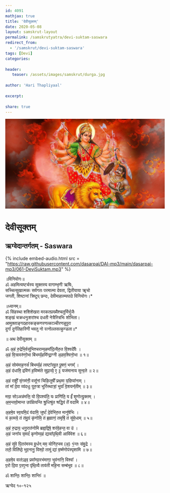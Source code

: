 ```yaml
---    
id: 4091    
mathjax: true    
title: 'देवीसूक्तम्'    
date: 2020-05-08    
layout: samskrut-layout 
permalink: /samskrutyatra/devi-suktam-saswara
redirect_from: 
  - '/samskrut/devi-suktam-saswara'
tags: [Devi]    
categories:    
    
header:    
   teaser: /assets/images/samskrut/durga.jpg    
    
author: 'Hari Thapliyaal'    
    
excerpt:    
    
share: true    
---    
```

    
![](/assets/images/samskrut/durga.jpg)    
    
# देवीसूक्तम्     
## ऋग्वेदान्तर्गतम् - Saswara    
    
{% include embed-audio.html src = "https://raw.githubusercontent.com/dasarpai/DAI-mp3/main/dasarpai-mp3/061-DeviSuktam.mp3" %}     
    
॥विनियोगः॥    
ॐ अहमित्यष्टर्चस्य सूक्तस्य वागाम्भृणी ऋषिः,    
सच्चित्सुखात्मकः सर्वगतः परमात्मा देवता, द्वितीयाया ॠचो    
जगती, शिष्टानां त्रिष्टुप् छन्दः, देवीमाहात्म्यपाठे विनियोगः।*    
    
॥ध्यानम्॥    
ॐ सिंहस्था शशिशेखरा मरकतप्रख्यैश्‍चतुर्भिर्भुजैः    
शङ्खं चक्रधनुःशरांश्‍च दधती नेत्रैस्त्रिभिः शोभिता।    
आमुक्ताङ्गदहारकङ्कणरणत्काञ्चीरणन्नूपुरा    
दुर्गा दुर्गतिहारिणी भवतु नो रत्‍‌नोल्लसत्कुण्डला॥*    
    
॥ अथ देवीसूक्तम् ॥    
    
ॐ अ॒हं रु॒द्रेभि॒र्वसु॑भिश्चराम्य॒हमा᳚दि॒त्यैरु॒त वि॒श्वदे᳚वैः ।    
अ॒हं मि॒त्रावरु॑णो॒भा बि॑भर्म्य॒हमि᳚न्द्रा॒ग्नी अ॒हम॒श्विनो॒भा ॥ १॥    
    
अ॒हं सोम॑माह॒नसं᳚ बिभर्म्य॒हं त्वष्टा᳚रमु॒त पू॒षणं॒ भगम्᳚ ।    
अ॒हं द॑धामि॒ द्रवि॑णं ह॒विष्म॑ते सुप्रा॒व्ये॒ ए॒ ३॒॑ यज॑मानाय सुन्व॒ते ॥ २॥    
    
अ॒हं राष्ट्री᳚ सं॒गम॑नी॒ वसू᳚नां चिकि॒तुषी᳚ प्रथ॒मा य॒ज्ञिया᳚नाम् ।    
तां मा᳚ दे॒वा व्य॑दधुः पुरु॒त्रा भूरि॑स्थात्रां॒ भूर्या᳚ वे॒शयन्᳚तीम् ॥ ३॥    
    
मया॒ सोऽअन्न॑मत्ति॒ यो वि॒पश्य॑ति॒ यः प्राणि॑ति॒ य ईं᳚ श‍ृ॒णोत्यु॒क्तम् ।    
अ॒म॒न्तवो॒मान्त उप॑क्षियन्ति श्रु॒धिश्रु॑त श्रद्धि॒वं ते᳚ वदामि ॥ ४॥    
    
अ॒हमे॒व स्व॒यमि॒दं व॑दामि॒ जुष्टं᳚ दे॒वेभि॑रु॒त मानु॑षेभिः ।    
यं का॒मये॒ तं त॑मु॒ग्रं कृ॑णोमि॒ तं ब्र॒ह्माणं॒ तमृषिं॒ तं सु॑मे॒धाम् ॥ ५॥    
    
अ॒हं रु॒द्राय॒ धनु॒रात॑नोमि ब्रह्म॒द्विषे॒ शर॑वे॒हन्त॒ वा उ॑ ।    
अ॒हं जना᳚य स॒मदं᳚ कृणोम्य॒हं द्यावा᳚पृथि॒वी आवि॑वेश ॥ ६॥    
    
अ॒हं सु॑वे पि॒तर॑मस्य मू॒र्धन् मम॒ योनि॑र॒प्स्व (अ॒) १॒॑न्तः स॑मु॒द्रे ।    
ततो॒ विति॑ष्ठे॒ भुव॒नानु॒ विश्वो॒ तामूं द्यां व॒र्ष्मणोप॑स्पृशामि ॥ ७॥    
    
अ॒हमे॒व वात॑ऽइव॒ प्रवा᳚म्या॒रभ॑माणा॒ भुव॑नानि॒ विश्वा᳚ ।    
प॒रो दि॒वा प॒रए॒ना पृ॑थि॒व्यै ताव॑ती महि॒ना सम्ब॑भूव ॥ ८॥    
    
ॐ शान्तिः॒ शान्तिः॒ शान्तिः॑ ॥    
    
ऋग्वेद १०-१२५    
    
